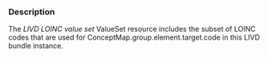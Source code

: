 ### Description

The *LIVD LOINC value set* ValueSet resource includes the subset of LOINC codes that are used for ConceptMap.group.element.target.code in this LIVD bundle instance.
